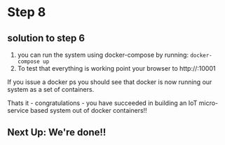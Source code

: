 # Step 8

## solution to step 6

1. you can run the system using docker-compose by running: `docker-compose up`
2. To test that everything is working point your browser to http://<docker-machine-ip>:10001

If you issue a docker ps you should see that docker is now running our system as a set of containers.

Thats it - congratulations - you have succeeded in building an IoT micro-service based system out of docker containers!!

## Next Up: We're done!!

